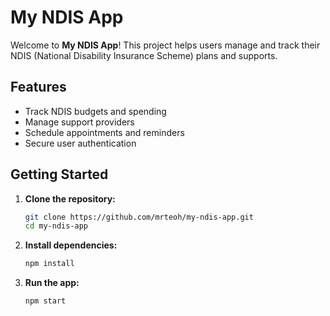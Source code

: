 # My NDIS App

Welcome to **My NDIS App**! This project helps users manage and track their NDIS (National Disability Insurance Scheme) plans and supports.

## Features

- Track NDIS budgets and spending
- Manage support providers
- Schedule appointments and reminders
- Secure user authentication

## Getting Started

1. **Clone the repository:**
    ```bash
    git clone https://github.com/mrteoh/my-ndis-app.git
    cd my-ndis-app
    ```

2. **Install dependencies:**
    ```bash
    npm install
    ```

3. **Run the app:**
    ```bash
    npm start
    ```
